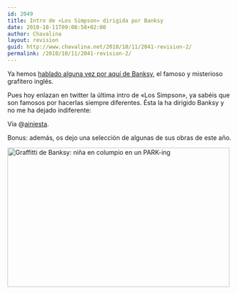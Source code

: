 ```yaml
---
id: 2049
title: Intro de «Los Simpson» dirigida por Banksy
date: 2010-10-11T09:08:58+02:00
author: Chavalina
layout: revision
guid: http://www.chavalina.net/2010/10/11/2041-revision-2/
permalink: /2010/10/11/2041-revision-2/
---
```

Ya hemos [hablado alguna vez por aquí de Banksy](http://www.chavalina.net/2005/06/25/post-502/), el famoso y misterioso grafitero inglés.

Pues hoy enlazan en twitter la última intro de «Los Simpson», ya sabéis que son famosos por hacerlas siempre diferentes. Ésta la ha dirigido Banksy y no me ha dejado indiferente:



Via @[ainiesta](http://twitter.com/ainiesta/status/27012287918).

Bonus: además, os dejo una selección de algunas de sus obras de este año.

<img class="aligncenter size-large wp-image-2048" title="BanksyTop1020105" src="http://www.chavalina.net/imagenes/2010/10/BanksyTop1020105-500x314.jpg" alt="Graffitti de Banksy: niña en columpio en un PARK-ing" width="500" height="314" srcset="http://www.chavalina.net/imagenes/2010/10/BanksyTop1020105-500x314.jpg 500w, http://www.chavalina.net/imagenes/2010/10/BanksyTop1020105-300x188.jpg 300w, http://www.chavalina.net/imagenes/2010/10/BanksyTop1020105.jpg 721w" sizes="(max-width: 500px) 100vw, 500px" />